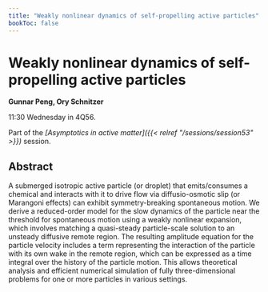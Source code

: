 ```yaml
---
title: "Weakly nonlinear dynamics of self-propelling active particles"
bookToc: false
---
```


# Weakly nonlinear dynamics of self-propelling active particles

**Gunnar Peng, Ory Schnitzer**

11:30 Wednesday in 4Q56.

Part of the *[Asymptotics in active matter]({{< relref "/sessions/session53" >}})* session.

## Abstract

A submerged isotropic active particle (or droplet) that emits/consumes a chemical and interacts with it to drive flow via diffusio-osmotic slip (or Marangoni effects) can exhibit symmetry-breaking spontaneous motion. We derive a reduced-order model for the slow dynamics of the particle near the threshold for spontaneous motion using a weakly nonlinear expansion, which involves matching a quasi-steady particle-scale solution to an unsteady diffusive remote region. The resulting amplitude equation for the particle velocity includes a term representing the interaction of the particle with its own wake in the remote region, which can be expressed as a time integral over the history of the particle motion. This allows theoretical analysis and efficient numerical simulation of fully three-dimensional problems for one or more particles in various settings.


